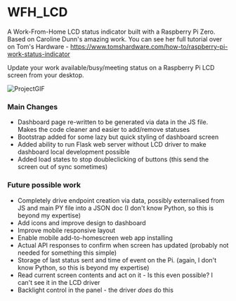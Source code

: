 # WFH_LCD

A Work-From-Home LCD status indicator built with a Raspberry Pi Zero. Based on Caroline Dunn's amazing work. You can see her full tutorial over on Tom's Hardware - https://www.tomshardware.com/how-to/raspberry-pi-work-status-indicator

Update your work available/busy/meeting status on a Raspberry Pi LCD screen from your desktop.

![ProjectGIF](https://github.com/mrbrainz/WFH_LCD/blob/master/demo/demo.gif)


### Main Changes

- Dashboard page re-written to be generated via data in the JS file. Makes the code cleaner and easier to add/remove statuses
- Bootstrap added for some lazy but quick styling of dashboard screen
- Added ability to run Flask web server without LCD driver to make dashboard local development possible
- Added load states to stop doubleclicking of buttons (this send the screen out of sync sometimes)


### Future possible work

- Completely drive endpoint creation via data, possibly externalised from JS and main PY file into a JSON doc  (I don't know Python, so this is beyond my expertise)
- Add icons and improve design to dashboard
- Improve mobile responsive layout
- Enable mobile add-to-homescreen web app installing
- Actual API responses to confirm when screen has updated (probably not needed for something this simple)
- Storage of last status sent and time of event on the Pi. (again, I don't know Python, so this is beyond my expertise)
- Read current screen contents and act on it - Is this even possible? I can't see it in the LCD driver
- Backlight control in the panel - the driver _does_ do this